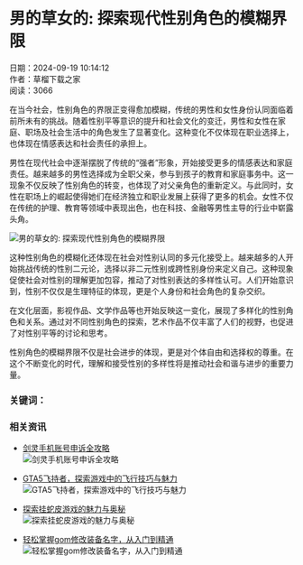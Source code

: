 # 男的草女的: 探索现代性别角色的模糊界限

日期：2024-09-19 10:14:12  
作者：草榴下载之家  
阅读：3066  

在当今社会，性别角色的界限正变得愈加模糊，传统的男性和女性身份认同面临着前所未有的挑战。随着性别平等意识的提升和社会文化的变迁，男性和女性在家庭、职场及社会生活中的角色发生了显著变化。这种变化不仅体现在职业选择上，也体现在情感表达和社会责任的承担上。

男性在现代社会中逐渐摆脱了传统的“强者”形象，开始接受更多的情感表达和家庭责任。越来越多的男性选择成为全职父亲，参与到孩子的教育和家庭事务中。这一现象不仅反映了性别角色的转变，也体现了对父亲角色的重新定义。与此同时，女性在职场上的崛起使得她们在经济独立和职业发展上获得了更多的机会。女性不仅在传统的护理、教育等领域中表现出色，也在科技、金融等男性主导的行业中崭露头角。

![男的草女的: 探索现代性别角色的模糊界限](http://c36000.net/zb_users/upload/2024/09/20240919101807172671228766190.jpg)

这种性别角色的模糊化还体现在社会对性别认同的多元化接受上。越来越多的人开始挑战传统的性别二元论，选择以非二元性别或跨性别身份来定义自己。这种现象促使社会对性别的理解更加包容，推动了对性别表达的多样性认可。人们开始意识到，性别不仅仅是生理特征的体现，更是个人身份和社会角色的复杂交织。

在文化层面，影视作品、文学作品等也开始反映这一变化，展现了多样化的性别角色和关系。通过对不同性别角色的探索，艺术作品不仅丰富了人们的视野，也促进了对性别平等的讨论和思考。

性别角色的模糊界限不仅是社会进步的体现，更是对个体自由和选择权的尊重。在这个不断变化的时代，理解和接受性别的多样性将是推动社会和谐与进步的重要力量。

### 关键词：

### 相关资讯

- [剑灵手机账号申诉全攻略](http://c36000.net/syzx/82987.html)  
  ![剑灵手机账号申诉全攻略](http://c36000.net/zb_users/plugin/ly_autoimage/img/978.jpg)

- [GTA5飞持者，探索游戏中的飞行技巧与魅力](http://c36000.net/syzx/82986.html)  
  ![GTA5飞持者，探索游戏中的飞行技巧与魅力](http://c36000.net/zb_users/plugin/ly_autoimage/img/153.jpg)

- [探索挂蛇皮游戏的魅力与奥秘](http://c36000.net/syzx/82983.html)  
  ![探索挂蛇皮游戏的魅力与奥秘](http://c36000.net/zb_users/plugin/ly_autoimage/img/746.jpg)

- [轻松掌握gom修改装备名字，从入门到精通](http://c36000.net/syzx/82974.html)  
  ![轻松掌握gom修改装备名字，从入门到精通](http://c36000.net/zb_users/plugin/ly_autoimage/img/1133.jpg)